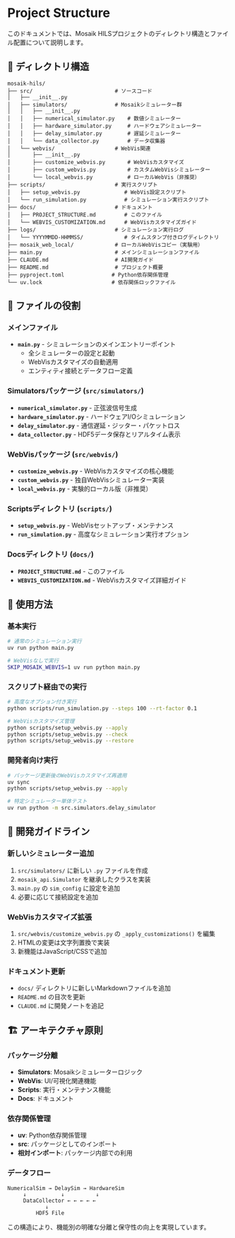 # Project Structure

このドキュメントでは、Mosaik HILSプロジェクトのディレクトリ構造とファイル配置について説明します。

## 📁 ディレクトリ構造

```
mosaik-hils/
├── src/                          # ソースコード
│   ├── __init__.py
│   ├── simulators/               # Mosaikシミュレーター群
│   │   ├── __init__.py
│   │   ├── numerical_simulator.py    # 数値シミュレーター
│   │   ├── hardware_simulator.py     # ハードウェアシミュレーター
│   │   ├── delay_simulator.py        # 遅延シミュレーター
│   │   └── data_collector.py         # データ収集器
│   └── webvis/                   # WebVis関連
│       ├── __init__.py
│       ├── customize_webvis.py       # WebVisカスタマイズ
│       ├── custom_webvis.py          # カスタムWebVisシミュレーター
│       └── local_webvis.py           # ローカルWebVis（非推奨）
├── scripts/                      # 実行スクリプト
│   ├── setup_webvis.py              # WebVis設定スクリプト
│   └── run_simulation.py            # シミュレーション実行スクリプト
├── docs/                         # ドキュメント
│   ├── PROJECT_STRUCTURE.md         # このファイル
│   └── WEBVIS_CUSTOMIZATION.md      # WebVisカスタマイズガイド
├── logs/                         # シミュレーション実行ログ
│   └── YYYYMMDD-HHMMSS/             # タイムスタンプ付きログディレクトリ
├── mosaik_web_local/             # ローカルWebVisコピー（実験用）
├── main.py                       # メインシミュレーションファイル
├── CLAUDE.md                     # AI開発ガイド
├── README.md                     # プロジェクト概要
├── pyproject.toml               # Python依存関係管理
└── uv.lock                      # 依存関係ロックファイル
```

## 📄 ファイルの役割

### メインファイル
- **`main.py`** - シミュレーションのメインエントリーポイント
  - 全シミュレーターの設定と起動
  - WebVisカスタマイズの自動適用
  - エンティティ接続とデータフロー定義

### Simulatorsパッケージ (`src/simulators/`)
- **`numerical_simulator.py`** - 正弦波信号生成
- **`hardware_simulator.py`** - ハードウェアI/Oシミュレーション
- **`delay_simulator.py`** - 通信遅延・ジッター・パケットロス
- **`data_collector.py`** - HDF5データ保存とリアルタイム表示

### WebVisパッケージ (`src/webvis/`)
- **`customize_webvis.py`** - WebVisカスタマイズの核心機能
- **`custom_webvis.py`** - 独自WebVisシミュレーター実装
- **`local_webvis.py`** - 実験的ローカル版（非推奨）

### Scriptsディレクトリ (`scripts/`)
- **`setup_webvis.py`** - WebVisセットアップ・メンテナンス
- **`run_simulation.py`** - 高度なシミュレーション実行オプション

### Docsディレクトリ (`docs/`)
- **`PROJECT_STRUCTURE.md`** - このファイル
- **`WEBVIS_CUSTOMIZATION.md`** - WebVisカスタマイズ詳細ガイド

## 🚀 使用方法

### 基本実行
```bash
# 通常のシミュレーション実行
uv run python main.py

# WebVisなしで実行
SKIP_MOSAIK_WEBVIS=1 uv run python main.py
```

### スクリプト経由での実行
```bash
# 高度なオプション付き実行
python scripts/run_simulation.py --steps 100 --rt-factor 0.1

# WebVisカスタマイズ管理
python scripts/setup_webvis.py --apply
python scripts/setup_webvis.py --check
python scripts/setup_webvis.py --restore
```

### 開発者向け実行
```bash
# パッケージ更新後のWebVisカスタマイズ再適用
uv sync
python scripts/setup_webvis.py --apply

# 特定シミュレーター単体テスト
uv run python -m src.simulators.delay_simulator
```

## 🔧 開発ガイドライン

### 新しいシミュレーター追加
1. `src/simulators/` に新しい `.py` ファイルを作成
2. `mosaik_api.Simulator` を継承したクラスを実装
3. `main.py` の `sim_config` に設定を追加
4. 必要に応じて接続設定を追加

### WebVisカスタマイズ拡張
1. `src/webvis/customize_webvis.py` の `_apply_customizations()` を編集
2. HTMLの変更は文字列置換で実装
3. 新機能はJavaScript/CSSで追加

### ドキュメント更新
- `docs/` ディレクトリに新しいMarkdownファイルを追加
- `README.md` の目次を更新
- `CLAUDE.md` に開発ノートを追記

## 🏗️ アーキテクチャ原則

### パッケージ分離
- **Simulators**: Mosaikシミュレーターロジック
- **WebVis**: UI/可視化関連機能
- **Scripts**: 実行・メンテナンス機能
- **Docs**: ドキュメント

### 依存関係管理
- **uv**: Python依存関係管理
- **src**: パッケージとしてのインポート
- **相対インポート**: パッケージ内部での利用

### データフロー
```
NumericalSim → DelaySim → HardwareSim
     ↓           ↓          ↓
     DataCollector ← ← ← ← ←
            ↓
         HDF5 File
```

この構造により、機能別の明確な分離と保守性の向上を実現しています。